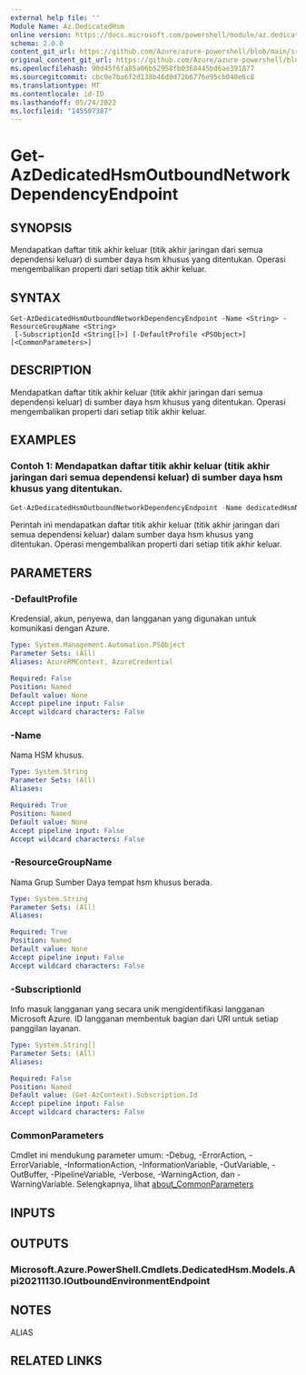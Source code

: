 ```yaml
---
external help file: ''
Module Name: Az.DedicatedHsm
online version: https://docs.microsoft.com/powershell/module/az.dedicatedhsm/get-azdedicatedhsmoutboundnetworkdependencyendpoint
schema: 2.0.0
content_git_url: https://github.com/Azure/azure-powershell/blob/main/src/DedicatedHsm/help/Get-AzDedicatedHsmOutboundNetworkDependencyEndpoint.md
original_content_git_url: https://github.com/Azure/azure-powershell/blob/main/src/DedicatedHsm/help/Get-AzDedicatedHsmOutboundNetworkDependencyEndpoint.md
ms.openlocfilehash: 90d45f6fa85a06b52958fb0368445bd6ae391877
ms.sourcegitcommit: cbc0e7ba6f2d138b46d0d72b6776e95cb040e6c8
ms.translationtype: MT
ms.contentlocale: id-ID
ms.lasthandoff: 05/24/2022
ms.locfileid: "145507387"
---
```

# Get-AzDedicatedHsmOutboundNetworkDependencyEndpoint

## SYNOPSIS
Mendapatkan daftar titik akhir keluar (titik akhir jaringan dari semua dependensi keluar) di sumber daya hsm khusus yang ditentukan.
Operasi mengembalikan properti dari setiap titik akhir keluar.

## SYNTAX

```
Get-AzDedicatedHsmOutboundNetworkDependencyEndpoint -Name <String> -ResourceGroupName <String>
 [-SubscriptionId <String[]>] [-DefaultProfile <PSObject>] [<CommonParameters>]
```

## DESCRIPTION
Mendapatkan daftar titik akhir keluar (titik akhir jaringan dari semua dependensi keluar) di sumber daya hsm khusus yang ditentukan.
Operasi mengembalikan properti dari setiap titik akhir keluar.

## EXAMPLES

### Contoh 1: Mendapatkan daftar titik akhir keluar (titik akhir jaringan dari semua dependensi keluar) di sumber daya hsm khusus yang ditentukan.
```powershell
Get-AzDedicatedHsmOutboundNetworkDependencyEndpoint -Name dedicatedHsmName01 -ResourceGroupName resourceGroup
```

Perintah ini mendapatkan daftar titik akhir keluar (titik akhir jaringan dari semua dependensi keluar) dalam sumber daya hsm khusus yang ditentukan.
Operasi mengembalikan properti dari setiap titik akhir keluar.

## PARAMETERS

### -DefaultProfile
Kredensial, akun, penyewa, dan langganan yang digunakan untuk komunikasi dengan Azure.

```yaml
Type: System.Management.Automation.PSObject
Parameter Sets: (All)
Aliases: AzureRMContext, AzureCredential

Required: False
Position: Named
Default value: None
Accept pipeline input: False
Accept wildcard characters: False
```

### -Name
Nama HSM khusus.

```yaml
Type: System.String
Parameter Sets: (All)
Aliases:

Required: True
Position: Named
Default value: None
Accept pipeline input: False
Accept wildcard characters: False
```

### -ResourceGroupName
Nama Grup Sumber Daya tempat hsm khusus berada.

```yaml
Type: System.String
Parameter Sets: (All)
Aliases:

Required: True
Position: Named
Default value: None
Accept pipeline input: False
Accept wildcard characters: False
```

### -SubscriptionId
Info masuk langganan yang secara unik mengidentifikasi langganan Microsoft Azure.
ID langganan membentuk bagian dari URI untuk setiap panggilan layanan.

```yaml
Type: System.String[]
Parameter Sets: (All)
Aliases:

Required: False
Position: Named
Default value: (Get-AzContext).Subscription.Id
Accept pipeline input: False
Accept wildcard characters: False
```

### CommonParameters
Cmdlet ini mendukung parameter umum: -Debug, -ErrorAction, -ErrorVariable, -InformationAction, -InformationVariable, -OutVariable, -OutBuffer, -PipelineVariable, -Verbose, -WarningAction, dan -WarningVariable. Selengkapnya, lihat [about_CommonParameters](http://go.microsoft.com/fwlink/?LinkID=113216)

## INPUTS

## OUTPUTS

### Microsoft.Azure.PowerShell.Cmdlets.DedicatedHsm.Models.Api20211130.IOutboundEnvironmentEndpoint

## NOTES

ALIAS

## RELATED LINKS


